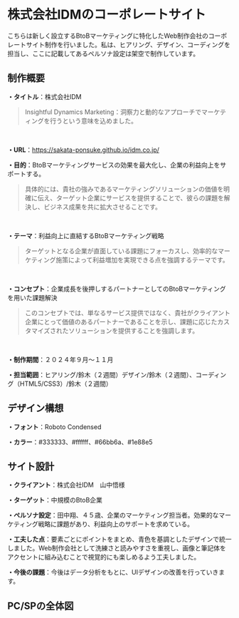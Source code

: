 # 株式会社IDMのコーポレートサイト
こちらは新しく設立するBtoBマーケティングに特化したWeb制作会社のコーポレートサイト制作を行いました。私は、ヒアリング、デザイン、コーディングを担当し、ここに記載してあるペルソナ設定は架空で制作しています。

## 制作概要
**・タイトル**：株式会社IDM
> Insightful Dynamics Marketing：洞察力と動的なアプローチでマーケティングを行うという意味を込めました。
<br>

**・URL**：https://sakata-ponsuke.github.io/idm.co.jp/
<br>

**・目的**：BtoBマーケティングサービスの効果を最大化し、企業の利益向上をサポートする。
> 具体的には、貴社の強みであるマーケティングソリューションの価値を明確に伝え、ターゲット企業にサービスを提供することで、彼らの課題を解決し、ビジネス成果を共に拡大させることです。
<br>

**・テーマ**：利益向上に直結するBtoBマーケティング戦略
> ターゲットとなる企業が直面している課題にフォーカスし、効率的なマーケティング施策によって利益増加を実現できる点を強調するテーマです。
<br>

**・コンセプト**：企業成長を後押しするパートナーとしてのBtoBマーケティングを用いた課題解決
> このコンセプトでは、単なるサービス提供ではなく、貴社がクライアント企業にとって価値のあるパートナーであることを示し、課題に応じたカスタマイズされたソリューションを提供することを強調します。
<br>

**・制作期間**：２０２４年９月～１１月
<br>

**・担当範囲**：ヒアリング/鈴木（２週間）デザイン/鈴木（２週間）、コーディング（HTML5/CSS3）/鈴木（２週間）
<br>

## デザイン構想
**・フォント**：Roboto Condensed
<br>

**・カラー**：#333333、#ffffff、#66bb6a、#1e88e5
<br>

## サイト設計
**・クライアント**：株式会社IDM　山中悟様
<br>

**・ターゲット**：中規模のBtoB企業
<br>

**・ペルソナ設定**：田中翔、４５歳、企業のマーケティング担当者。効果的なマーケティング戦略に課題があり、利益向上のサポートを求めている。
<br>

**・工夫した点**：要素ごとにポイントをまとめ、青色を基調としたデザインで統一しました。Web制作会社として洗練さと読みやすさを重視し、画像と筆記体をアクセントに組み込むことで視覚的にも楽しめるよう工夫しました。
<br>

**・今後の課題**：今後はデータ分析をもとに、UIデザインの改善を行っていきます。

## PC/SPの全体図









